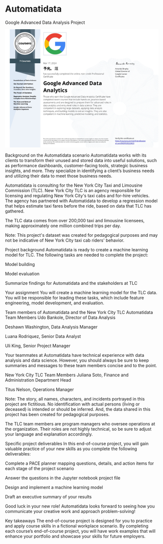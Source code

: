 # Automatidata
Google Advanced Data Analysis Project


![alt text](https://github.com/Abel5/Automatidata/blob/main/images/Google%20Advanced%20Data%20Analysis%20Ceirtificate.jpg)


Background on the Automatidata scenario
Automatidata works with its clients to transform their unused and stored data into useful solutions, such as performance dashboards, customer-facing tools, strategic business insights, and more. They specialize in identifying a client’s business needs and utilizing their data to meet those business needs. 

Automatidata is consulting for the New York City Taxi and Limousine Commission (TLC). New York City TLC is an agency responsible for licensing and regulating New York City's taxi cabs and for-hire vehicles. The agency has partnered with Automatidata to develop a regression model that helps estimate taxi fares before the ride, based on data that TLC has gathered. 

The TLC data comes from over 200,000 taxi and limousine licensees, making approximately one million combined trips per day. 

Note: This project's dataset was created for pedagogical purposes and may not be indicative of New York City taxi cab riders' behavior.

Project background
Automatidata is ready to create a machine learning model for TLC. The following tasks are needed to complete the project:

Model building

Model evaluation

Summarize findings for Automatidata and the stakeholders at TLC

Your assignment
You will create a machine learning model for the TLC data. You will be responsible for leading these tasks, which include feature engineering, model development, and evaluation. 

Team members of Automatidata and the New York City TLC
Automatidata Team Members
Udo Bankole, Director of Data Analysis

Deshawn Washington, Data Analysis Manager

Luana Rodriquez, Senior Data Analyst

Uli King, Senior Project Manager

Your teammates at Automatidata have technical experience with data analysis and data science. However, you should always be sure to keep summaries and messages to these team members concise and to the point. 

New York City TLC Team Members
Juliana Soto, Finance and Administration Department Head

Titus Nelson, Operations Manager

Note: The story, all names, characters, and incidents portrayed in this project are fictitious. No identification with actual persons (living or deceased) is intended or should be inferred. And, the data shared in this project has been created for pedagogical purposes. 

The TLC team members are program managers who oversee operations at the organization. Their roles are not highly technical, so be sure to adjust your language and explanation accordingly.

Specific project deliverables
In this end-of-course project, you will gain valuable practice of your new skills as you complete the following deliverables:

Complete a PACE planner mapping questions, details, and action items for each stage of the project scenario

Answer the questions in the Jupyter notebook project file

Design and implement a machine learning model

Draft an executive summary of your results

Good luck in your new role! Automatidata looks forward to seeing how you communicate your creative work and approach problem-solving! 

Key takeaways 
The end-of-course project is designed for you to practice and apply course skills in a fictional workplace scenario. By completing each course’s end-of-course project, you will have work examples that will enhance your portfolio and showcase your skills for future employers. 
